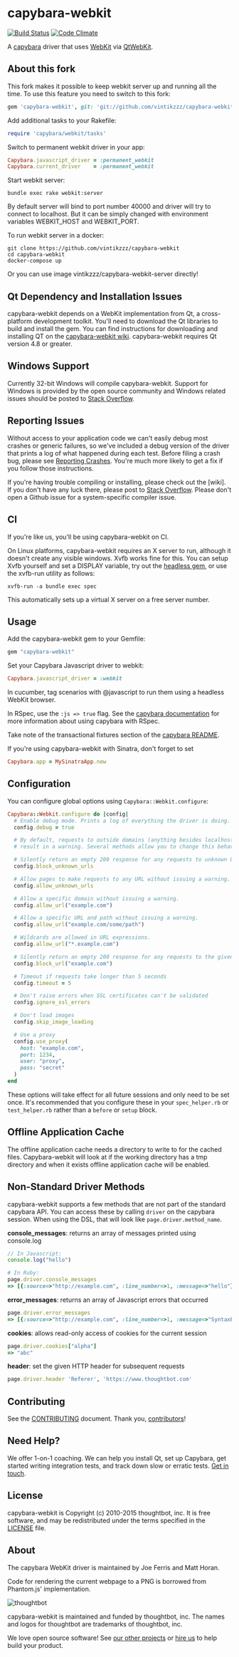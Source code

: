 capybara-webkit
===============

[![Build Status](https://secure.travis-ci.org/thoughtbot/capybara-webkit.png?branch=master)](https://travis-ci.org/thoughtbot/capybara-webkit)
[![Code Climate](https://codeclimate.com/github/thoughtbot/capybara-webkit.png)](https://codeclimate.com/github/thoughtbot/capybara-webkit)

A [capybara](https://github.com/jnicklas/capybara) driver that uses [WebKit](http://webkit.org) via [QtWebKit](http://trac.webkit.org/wiki/QtWebKit).

About this fork
---------------

This fork makes it possible to keep webkit server up and running all the time.
To use this feature you need to switch to this fork:

```ruby
gem 'capybara-webkit', git: 'git://github.com/vintikzzz/capybara-webkit'
```

Add additional tasks to your Rakefile:
```ruby
require 'capybara/webkit/tasks'
```

Switch to permanent webkit driver in your app:
```ruby
Capybara.javascript_driver = :permanent_webkit
Capybara.current_driver    = :permanent_webkit
```

Start webkit server:
```
bundle exec rake webkit:server
```

By default server will bind to port number 40000 and driver will try to connect
to localhost. But it can be simply changed with environment variables WEBKIT_HOST
and WEBKIT_PORT.

To run webkit server in a docker:
```
git clone https://github.com/vintikzzz/capybara-webkit
cd capybara-webkit
docker-compose up
```

Or you can use image vintikzzz/capybara-webkit-server directly!

Qt Dependency and Installation Issues
-------------------------------------

capybara-webkit depends on a WebKit implementation from Qt, a cross-platform
development toolkit. You'll need to download the Qt libraries to build and
install the gem. You can find instructions for downloading and installing QT on
the
[capybara-webkit wiki](https://github.com/thoughtbot/capybara-webkit/wiki/Installing-Qt-and-compiling-capybara-webkit).
capybara-webkit requires Qt version 4.8 or greater.

Windows Support
---------------

Currently 32-bit Windows will compile capybara-webkit. Support for Windows is
provided by the open source community and Windows related issues should be
posted to [Stack Overflow].

[Stack Overflow]: http://stackoverflow.com/questions/tagged/capybara-webkit

Reporting Issues
----------------

Without access to your application code we can't easily debug most crashes or
generic failures, so we've included a debug version of the driver that prints a
log of what happened during each test. Before filing a crash bug, please see
[Reporting Crashes]. You're much more likely to get a fix if you follow those
instructions.

If you're having trouble compiling or installing, please check out the [wiki].
If you don't have any luck there, please post to [Stack Overflow]. Please don't
open a Github issue for a system-specific compiler issue.

[Reporting Crashes]: https://github.com/thoughtbot/capybara-webkit/wiki/Reporting-Crashes
[capybara-webkit wiki]: https://github.com/thoughtbot/capybara-webkit/wiki
[Stack Overflow]: http://stackoverflow.com/questions/tagged/capybara-webkit

CI
--

If you're like us, you'll be using capybara-webkit on CI.

On Linux platforms, capybara-webkit requires an X server to run, although it doesn't create any visible windows. Xvfb works fine for this. You can setup Xvfb yourself and set a DISPLAY variable, try out the [headless gem](https://github.com/leonid-shevtsov/headless), or use the xvfb-run utility as follows:

```
xvfb-run -a bundle exec spec
```

This automatically sets up a virtual X server on a free server number.

Usage
-----

Add the capybara-webkit gem to your Gemfile:

```ruby
gem "capybara-webkit"
```

Set your Capybara Javascript driver to webkit:

```ruby
Capybara.javascript_driver = :webkit
```

In cucumber, tag scenarios with @javascript to run them using a headless WebKit browser.

In RSpec, use the `:js => true` flag. See the [capybara documentation](http://rubydoc.info/gems/capybara#Using_Capybara_with_RSpec) for more information about using capybara with RSpec.

Take note of the transactional fixtures section of the [capybara README](https://github.com/jnicklas/capybara/blob/master/README.md).

If you're using capybara-webkit with Sinatra, don't forget to set

```ruby
Capybara.app = MySinatraApp.new
```

Configuration
-------------

You can configure global options using `Capybara::Webkit.configure`:

``` ruby
Capybara::Webkit.configure do |config|
  # Enable debug mode. Prints a log of everything the driver is doing.
  config.debug = true

  # By default, requests to outside domains (anything besides localhost) will
  # result in a warning. Several methods allow you to change this behavior.

  # Silently return an empty 200 response for any requests to unknown URLs.
  config.block_unknown_urls

  # Allow pages to make requests to any URL without issuing a warning.
  config.allow_unknown_urls

  # Allow a specific domain without issuing a warning.
  config.allow_url("example.com")

  # Allow a specific URL and path without issuing a warning.
  config.allow_url("example.com/some/path")

  # Wildcards are allowed in URL expressions.
  config.allow_url("*.example.com")

  # Silently return an empty 200 response for any requests to the given URL.
  config.block_url("example.com")

  # Timeout if requests take longer than 5 seconds
  config.timeout = 5

  # Don't raise errors when SSL certificates can't be validated
  config.ignore_ssl_errors

  # Don't load images
  config.skip_image_loading

  # Use a proxy
  config.use_proxy(
    host: "example.com",
    port: 1234,
    user: "proxy",
    pass: "secret"
  )
end
```

These options will take effect for all future sessions and only need to be set
once. It's recommended that you configure these in your `spec_helper.rb` or
`test_helper.rb` rather than a `before` or `setup` block.

Offline Application Cache
-------------------------

The offline application cache needs a directory to write to for the cached files. Capybara-webkit
will look at if the working directory has a tmp directory and when it exists offline application
cache will be enabled.

Non-Standard Driver Methods
---------------------------

capybara-webkit supports a few methods that are not part of the standard capybara API. You can access these by calling `driver` on the capybara session. When using the DSL, that will look like `page.driver.method_name`.

**console_messages**: returns an array of messages printed using console.log

```js
// In Javascript:
console.log("hello")
```

```ruby
# In Ruby:
page.driver.console_messages
=> [{:source=>"http://example.com", :line_number=>1, :message=>"hello"}]
```

**error_messages**: returns an array of Javascript errors that occurred

```ruby
page.driver.error_messages
=> [{:source=>"http://example.com", :line_number=>1, :message=>"SyntaxError: Parse error"}]
```

**cookies**: allows read-only access of cookies for the current session

```ruby
page.driver.cookies["alpha"]
=> "abc"
```

**header**: set the given HTTP header for subsequent requests

```ruby
page.driver.header 'Referer', 'https://www.thoughtbot.com'
```

Contributing
------------

See the [CONTRIBUTING] document.
Thank you, [contributors]!

[CONTRIBUTING]: CONTRIBUTING.md
[contributors]: https://github.com/thoughtbot/capybara-webkit/graphs/contributors

Need Help?
----------

We offer 1-on-1 coaching. We can help you install Qt, set up Capybara, get
started writing integration tests, and track down slow or erratic tests. [Get in
touch].

[Get in touch]: http://coaching.thoughtbot.com/rails/?utm_source=github

License
-------

capybara-webkit is Copyright (c) 2010-2015 thoughtbot, inc. It is free software,
and may be redistributed under the terms specified in the [LICENSE] file.

[LICENSE]: /LICENSE

About
-----

The capybara WebKit driver is maintained by Joe Ferris and Matt Horan.

Code for rendering the current webpage to a PNG is borrowed from Phantom.js'
implementation.

![thoughtbot](https://thoughtbot.com/logo.png)

capybara-webkit is maintained and funded by thoughtbot, inc.
The names and logos for thoughtbot are trademarks of thoughtbot, inc.

We love open source software!
See [our other projects][community]
or [hire us][hire] to help build your product.

[community]: https://thoughtbot.com/community?utm_source=github
[hire]: https://thoughtbot.com/hire-us?utm_source=github
